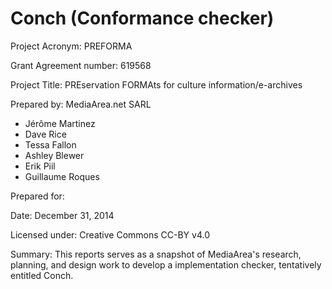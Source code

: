 # Conch (Conformance checker)

Project Acronym: PREFORMA

Grant Agreement number: 619568

Project Title: PREservation FORMAts for culture information/e-archives

Prepared by: MediaArea.net SARL

  - Jérôme Martinez
  - Dave Rice
  - Tessa Fallon
  - Ashley Blewer
  - Erik Piil
  - Guillaume Roques

Prepared for:

Date: December 31, 2014

Licensed under: Creative Commons CC-BY v4.0

Summary: This reports serves as a snapshot of MediaArea's research, planning, and design work to develop a implementation checker, tentatively entitled Conch.

<!-- toc -->

